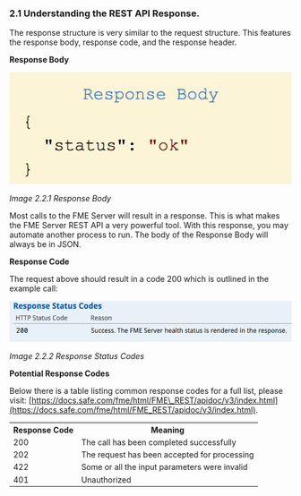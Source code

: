 ### 2.1 Understanding the REST API Response.

The response structure is very similar to the request structure. This
features the response body, response code, and the response header.

**Response Body**

![](./Images/image2.2.1.ResponseBody.png)

*Image 2.2.1 Response Body*

Most calls to the FME Server will result in a response. This is what
makes the FME Server REST API a very powerful tool. With this response,
you may automate another process to run. The body of the Response Body
will always be in JSON.

**Response Code**

The request above should result in a code 200 which is outlined in the
example call:

![](./Images/image2.2.2.ResponseCodes.png)

*Image 2.2.2 Response Status Codes*

**Potential Response Codes**

Below there is a table listing common response codes for a full list,
please visit:
[https://docs.safe.com/fme/html/FME\_REST/apidoc/v3/index.html](https://docs.safe.com/fme/html/FME_REST/apidoc/v3/index.html).

<table>

<tr>
<th>Response Code</th>
<th>Meaning</th>

</tr>

<tr>
<td>200</td>
<td>The call has been completed successfully</td>


<tr>
<td>202</td>
<td>The request has been accepted for processing</td>

</tr>

<tr>
<td>422</td>
<td>Some or all the input parameters were invalid</td>

</td>
</tr>

<tr>
<td>401</td>
<td>Unauthorized</td>

</tr>


</table>
